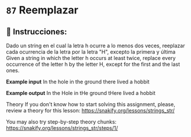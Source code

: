  # `87` Reemplazar 

## 📝 Instrucciones:

Dado un string en el cual la letra h ocurre a lo menos dos veces, reeplazar cada ocurrencia de la letra por la letra "H", excepto la primera y última 
Given a string in which the letter h occurs at least twice, replace every occurrence of the letter h by the letter H, except for the first and the last ones.

**Example input**
In the hole in the ground there lived a hobbit

**Example output**
In the Hole in tHe ground tHere lived a hobbit

Theory
If you don't know how to start solving this assignment, please, review a theory for this lesson:
https://snakify.org/lessons/strings_str/   

You may also try step-by-step theory chunks:
https://snakify.org/lessons/strings_str/steps/1/